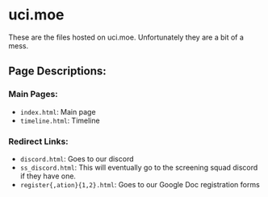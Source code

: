 # uci.moe

These are the files hosted on uci.moe.  Unfortunately they are a bit of a mess.

## Page Descriptions:
### Main Pages:
* `index.html`: Main page
* `timeline.html`: Timeline

### Redirect Links:
* `discord.html`: Goes to our discord
* `ss_discord.html`: This will eventually go to the screening squad discord if they
  have one.
* `register{,ation}{1,2}.html`: Goes to our Google Doc registration forms

